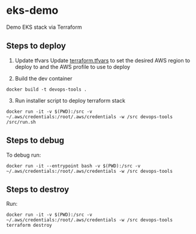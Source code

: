 # eks-demo
Demo EKS stack via Terraform


## Steps to deploy

1.  Update tfvars
Update [terraform.tfvars](./terraform.tfvars) to set the desired AWS region to deploy to and the AWS profile to use to deploy

2. Build the dev container
```
docker build -t devops-tools .
```

3. Run installer script to deploy terraform stack
```
docker run -it -v $(PWD):/src -v ~/.aws/credentials:/root/.aws/credentials -w /src devops-tools /src/run.sh
```


## Steps to debug
To debug run:
```
docker run -it --entrypoint bash -v $(PWD):/src -v ~/.aws/credentials:/root/.aws/credentials -w /src devops-tools
```

## Steps to destroy
Run:
```
docker run -it -v $(PWD):/src -v ~/.aws/credentials:/root/.aws/credentials -w /src devops-tools terraform destroy
```